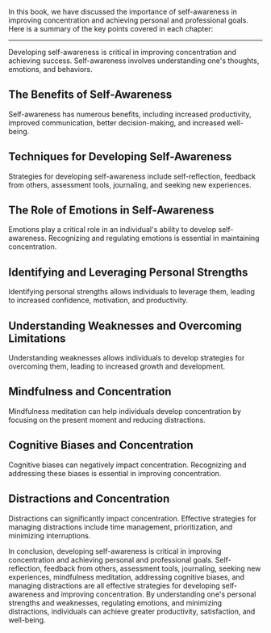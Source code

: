 
In this book, we have discussed the importance of self-awareness in improving concentration and achieving personal and professional goals. Here is a summary of the key points covered in each chapter:

-----------

Developing self-awareness is critical in improving concentration and achieving success. Self-awareness involves understanding one's thoughts, emotions, and behaviors.

The Benefits of Self-Awareness
-----------------------------------------

Self-awareness has numerous benefits, including increased productivity, improved communication, better decision-making, and increased well-being.

Techniques for Developing Self-Awareness
---------------------------------------------------

Strategies for developing self-awareness include self-reflection, feedback from others, assessment tools, journaling, and seeking new experiences.

The Role of Emotions in Self-Awareness
-------------------------------------------------

Emotions play a critical role in an individual's ability to develop self-awareness. Recognizing and regulating emotions is essential in maintaining concentration.

Identifying and Leveraging Personal Strengths
--------------------------------------------------------

Identifying personal strengths allows individuals to leverage them, leading to increased confidence, motivation, and productivity.

Understanding Weaknesses and Overcoming Limitations
--------------------------------------------------------------

Understanding weaknesses allows individuals to develop strategies for overcoming them, leading to increased growth and development.

Mindfulness and Concentration
----------------------------------------

Mindfulness meditation can help individuals develop concentration by focusing on the present moment and reducing distractions.

Cognitive Biases and Concentration
---------------------------------------------

Cognitive biases can negatively impact concentration. Recognizing and addressing these biases is essential in improving concentration.

Distractions and Concentration
-----------------------------------------

Distractions can significantly impact concentration. Effective strategies for managing distractions include time management, prioritization, and minimizing interruptions.

In conclusion, developing self-awareness is critical in improving concentration and achieving personal and professional goals. Self-reflection, feedback from others, assessment tools, journaling, seeking new experiences, mindfulness meditation, addressing cognitive biases, and managing distractions are all effective strategies for developing self-awareness and improving concentration. By understanding one's personal strengths and weaknesses, regulating emotions, and minimizing distractions, individuals can achieve greater productivity, satisfaction, and well-being.
